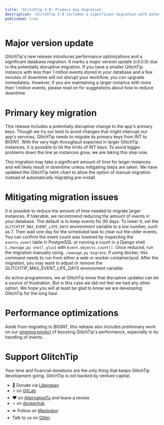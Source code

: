 ```yaml
---
title: 'GlitchTip 3.0: Primary key migration'
description: 'GlitchTip 3.0 includes a significant migration with potential for disruption on larger (1 million+ event) instances.'
published: true
---
```


# Major version update

GlitchTip's new release introduces performance optimizations and a significant database migration. It marks a major version update (v3.0.0) due to the potentially disruptive migration. If you have a smaller GlitchTip instance with less than 1 million events stored in your database and a few minutes of downtime will not disrupt your workflow, you can upgrade immediately. However, if you are maintaining a larger instance with more than 1 million events, please read on for suggestions about how to reduce downtime.

# Primary key migration

This release includes a potentially disruptive change to the app's primary keys. Though we try our best to avoid changes that might interrupt our app's services, GlitchTip needs to migrate its primary keys from INT to BIGINT. With the very high throughput expected in larger GlitchTip instances, it is possible to hit the limits of INT keys. To avoid bigger problems down the line as instances grow, we are taking this step now.

This migration may take a significant amount of time for larger instances and will likely result in downtime unless mitigating steps are taken. We have updated the GlitchTip helm chart to allow the option of manual migration instead of automatically migrating pre-install.

# Mitigating migration issues

It is possible to reduce the amount of time needed to migrate larger instances. If tolerable, we recommend reducing the amount of events in your database. The default is to keep events for 90 days. To lower it, set the `GLITCHTIP_MAX_EVENT_LIFE_DAYS` environment variable to a low number, such as 7. Then wait one day for the scheduled task to clear out the older events. You can confirm the event count was lowered by inspecting the `events_event` table in PostgreSQL or running a count in a Django shell (`./manage.py shell_plus`) with `Event.objects.count()`. Once reduced, run the migration manually using `./manage.py migrate`. If using docker, this command needs to run from either a web or worker container/pod. After the migration, you may want to adjust or remove the GLITCHTIP_MAX_EVENT_LIFE_DAYS environment variable.

As active programmers, we at GlitchTip know that disruptive updates can be a source of frustration. But in this case we did not feel we had any other option. We hope you will at least be glad to know we are developing GlitchTip for the long haul.

# Performance optimizations

Aside from migrating to BIGINT, this release also includes preliminary work on our [ongoing project](https://gitlab.com/glitchtip/glitchtip-backend/-/issues/186) of boosting GlitchTip's performance, especially in its handling of events.  

# Support GlitchTip

Your time and financial donations are the only thing that keeps GlitchTip development going. GlitchTip is not backed by venture capital.

- 💸 Donate via [Liberapay](https://en.liberapay.com/GlitchTip)
- ⭐ on [GitLab](https://gitlab.com/glitchtip/glitchtip-backend/)
- ❤️ on [AlternativeTo](https://alternativeto.net/software/glitchtip/about/) and leave a review
- ⭐ on [dockerhub](https://hub.docker.com/r/glitchtip/glitchtip)
- ⏩ Follow on [Mastodon](https://mastodon.online/@glitchtip)
- Talk to us on [Gitter](https://gitter.im/GlitchTip/community)
